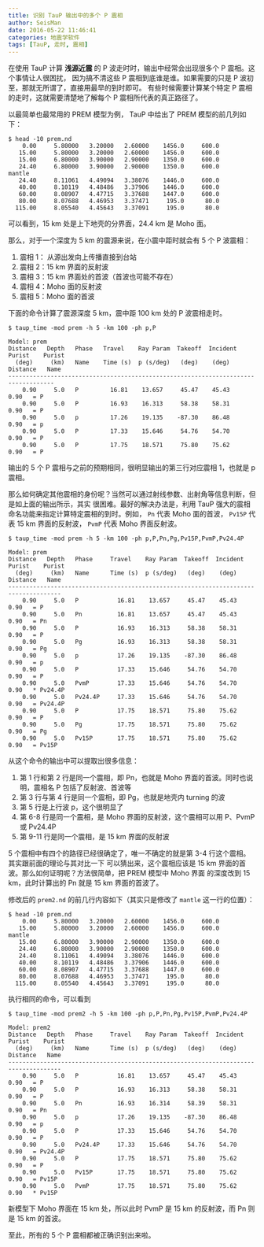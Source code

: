 ```yaml
---
title: 识别 TauP 输出中的多个 P 震相
author: SeisMan
date: 2016-05-22 11:46:41
categories: 地震学软件
tags: [TauP, 走时, 震相]
---
```


在使用 TauP 计算 **浅源近震** 的 P 波走时时，输出中经常会出现很多个 P 震相。这个事情让人很困扰，
因为搞不清这些 P 震相到底谁是谁。如果需要的只是 P 波初至，那就无所谓了，直接用最早的到时即可。
有些时候需要计算某个特定 P 震相的走时，这就需要清楚地了解每个 P 震相所代表的真正路径了。

<!--more-->

以最简单也最常用的 PREM 模型为例， TauP 中给出了 PREM 模型的前几列如下：

    $ head -10 prem.nd
        0.00     5.80000   3.20000   2.60000    1456.0     600.0
       15.00     5.80000   3.20000   2.60000    1456.0     600.0
       15.00     6.80000   3.90000   2.90000    1350.0     600.0
       24.40     6.80000   3.90000   2.90000    1350.0     600.0
    mantle
       24.40     8.11061   4.49094   3.38076    1446.0     600.0
       40.00     8.10119   4.48486   3.37906    1446.0     600.0
       60.00     8.08907   4.47715   3.37688    1447.0     600.0
       80.00     8.07688   4.46953   3.37471     195.0      80.0
      115.00     8.05540   4.45643   3.37091     195.0      80.0


可以看到，15 km 处是上下地壳的分界面，24.4 km 是 Moho 面。

那么，对于一个深度为 5 km 的震源来说，在小震中距时就会有 5 个 P 波震相：

1. 震相 1： 从源出发向上传播直接到台站
2. 震相 2：15 km 界面的反射波
3. 震相 3：15 km 界面处的首波（首波也可能不存在）
4. 震相 4：Moho 面的反射波
5. 震相 5：Moho 面的首波


下面的命令计算了震源深度 5 km，震中距 100 km 处的 P 波震相走时。

    $ taup_time -mod prem -h 5 -km 100 -ph p,P

    Model: prem
    Distance   Depth   Phase   Travel    Ray Param  Takeoff  Incident  Purist    Purist
      (deg)     (km)   Name    Time (s)  p (s/deg)   (deg)    (deg)   Distance   Name
    -----------------------------------------------------------------------------------
        0.90     5.0   P         16.81    13.657     45.47    45.43     0.90   = P
        0.90     5.0   P         16.93    16.313     58.38    58.31     0.90   = P
        0.90     5.0   p         17.26    19.135    -87.30    86.48     0.90   = p
        0.90     5.0   P         17.33    15.646     54.76    54.70     0.90   = P
        0.90     5.0   P         17.75    18.571     75.80    75.62     0.90   = P

输出的 5 个 P 震相与之前的预期相同，很明显输出的第三行对应震相 1，也就是 p 震相。

那么如何确定其他震相的身份呢？当然可以通过射线参数、出射角等信息判断，但是如上面的输出所示，其实
很困难。最好的解决办法是，利用 TauP 强大的震相命名功能来指定计算特定震相的到时。例如， `Pn` 代表
Moho 面的首波， `Pv15P` 代表 15 km 界面的反射波， `PvmP` 代表 Moho 界面反射波。

    $ taup_time -mod prem -h 5 -km 100 -ph p,P,Pn,Pg,Pv15P,PvmP,Pv24.4P

    Model: prem
    Distance   Depth   Phase     Travel    Ray Param  Takeoff  Incident  Purist    Purist
      (deg)     (km)   Name      Time (s)  p (s/deg)   (deg)    (deg)   Distance   Name
    -------------------------------------------------------------------------------------
        0.90     5.0   P           16.81    13.657     45.47    45.43     0.90   = P
        0.90     5.0   Pn          16.81    13.657     45.47    45.43     0.90   = Pn
        0.90     5.0   P           16.93    16.313     58.38    58.31     0.90   = P
        0.90     5.0   Pg          16.93    16.313     58.38    58.31     0.90   = Pg
        0.90     5.0   p           17.26    19.135    -87.30    86.48     0.90   = p
        0.90     5.0   P           17.33    15.646     54.76    54.70     0.90   = P
        0.90     5.0   PvmP        17.33    15.646     54.76    54.70     0.90   * Pv24.4P
        0.90     5.0   Pv24.4P     17.33    15.646     54.76    54.70     0.90   = Pv24.4P
        0.90     5.0   P           17.75    18.571     75.80    75.62     0.90   = P
        0.90     5.0   Pg          17.75    18.571     75.80    75.62     0.90   = Pg
        0.90     5.0   Pv15P       17.75    18.571     75.80    75.62     0.90   = Pv15P


从这个命令的输出中可以提取出很多信息：

1. 第 1 行和第 2 行是同一个震相，即 Pn，也就是 Moho 界面的首波。同时也说明，震相名 P 包括了反射波、首波等
2. 第 3 行与第 4 行是同一个震相，即 Pg，也就是地壳内 turning 的波
3. 第 5 行是上行波 p，这个很明显了
4. 第 6-8 行是同一个震相，是 Moho 界面的反射波，这个震相可以用 P、PvmP 或 Pv24.4P
5. 第 9-11 行是同一个震相，是 15 km 界面的反射波

5 个震相中有四个的路径已经很确定了，唯一不确定的就是第 3-4 行这个震相。其实跟前面的理论与其对比一下
可以猜出来，这个震相应该是 15 km 界面的首波。那么如何证明呢？方法很简单，把 PREM 模型中 Moho 界面
的深度改到 15 km，此时计算出的 Pn 就是 15 km 界面的首波了。

修改后的 `prem2.nd` 的前几行内容如下（其实只是修改了 `mantle` 这一行的位置）：

    $ head -10 prem.nd
        0.00     5.80000   3.20000   2.60000    1456.0     600.0
       15.00     5.80000   3.20000   2.60000    1456.0     600.0
    mantle
       15.00     6.80000   3.90000   2.90000    1350.0     600.0
       24.40     6.80000   3.90000   2.90000    1350.0     600.0
       24.40     8.11061   4.49094   3.38076    1446.0     600.0
       40.00     8.10119   4.48486   3.37906    1446.0     600.0
       60.00     8.08907   4.47715   3.37688    1447.0     600.0
       80.00     8.07688   4.46953   3.37471     195.0      80.0
      115.00     8.05540   4.45643   3.37091     195.0      80.0

执行相同的命令，可以看到

    $ taup_time -mod prem2 -h 5 -km 100 -ph p,P,Pn,Pg,Pv15P,PvmP,Pv24.4P
    
    Model: prem2
    Distance   Depth   Phase     Travel    Ray Param  Takeoff  Incident  Purist    Purist
      (deg)     (km)   Name      Time (s)  p (s/deg)   (deg)    (deg)   Distance   Name
    -------------------------------------------------------------------------------------
        0.90     5.0   P           16.81    13.657     45.47    45.43     0.90   = P
        0.90     5.0   P           16.93    16.313     58.38    58.31     0.90   = P
        0.90     5.0   Pn          16.93    16.314     58.39    58.31     0.90   = Pn
        0.90     5.0   p           17.26    19.135    -87.30    86.48     0.90   = p
        0.90     5.0   P           17.33    15.646     54.76    54.70     0.90   = P
        0.90     5.0   Pv24.4P     17.33    15.646     54.76    54.70     0.90   = Pv24.4P
        0.90     5.0   P           17.75    18.571     75.80    75.62     0.90   = P
        0.90     5.0   Pv15P       17.75    18.571     75.80    75.62     0.90   = Pv15P
        0.90     5.0   PvmP        17.75    18.571     75.80    75.62     0.90   * Pv15P

新模型下 Moho 界面在 15 km 处，所以此时 PvmP 是 15 km 的反射波，而 Pn 则是 15 km 的首波。

至此，所有的 5 个 P 震相都被正确识别出来啦。
